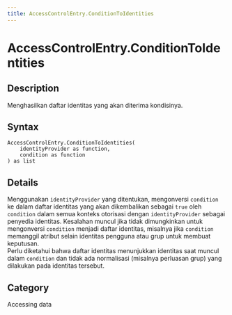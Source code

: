 ```yaml
---
title: AccessControlEntry.ConditionToIdentities
---
```


# AccessControlEntry.ConditionToIdentities


## Description

Menghasilkan daftar identitas yang akan diterima kondisinya.


## Syntax

```powerquery
AccessControlEntry.ConditionToIdentities(
    identityProvider as function,
    condition as function
) as list
```


## Details

Menggunakan <code>identityProvider</code> yang ditentukan, mengonversi <code>condition</code> ke dalam daftar identitas yang akan dikembalikan sebagai <code>true</code> oleh <code>condition</code> dalam semua konteks otorisasi dengan <code>identityProvider</code> sebagai penyedia identitas. Kesalahan muncul jika tidak dimungkinkan untuk mengonversi <code>condition</code> menjadi daftar identitas, misalnya jika <code>condition</code> memanggil atribut selain identitas pengguna atau grup untuk membuat keputusan.<br />    Perlu diketahui bahwa daftar identitas menunjukkan identitas saat muncul dalam <code>condition</code> dan tidak ada normalisasi (misalnya perluasan grup) yang dilakukan pada identitas tersebut.<br />



## Category
Accessing data
